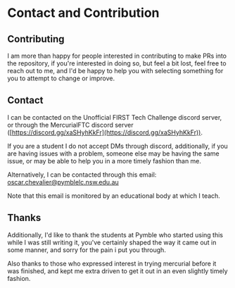 # Contact and Contribution

## Contributing

I am more than happy for people interested in contributing to make PRs into the repository, if you're interested in doing so, but feel a bit lost, feel free to reach out to me, and I'd be happy to help you with selecting something for you to attempt to change or improve.

## Contact

I can be contacted on the Unofficial FIRST Tech Challenge discord server, or through the MercurialFTC discord server ([https://discord.gg/xaSHyhKkFr](https://discord.gg/xaSHyhKkFr)).

If you are a student I do not accept DMs through discord, additionally, if you are having issues with a problem, someone else may be having the same issue, or may be able to help you in a more timely fashion than me.

Alternatively, I can be contacted through this email: [oscar.chevalier@pymblelc.nsw.edu.au](mailto:oscar.chevalier@pymblelc.nsw.edu.au)

Note that this email is monitored by an educational body at which I teach.

## Thanks

Additionally, I'd like to thank the students at Pymble who started using this while I was still writing it, you've certainly shaped the way it came out in some manner, and sorry for the pain i put you through.

Also thanks to those who expressed interest in trying mercurial before it was finished, and kept me extra driven to get it out in an even slightly timely fashion.

